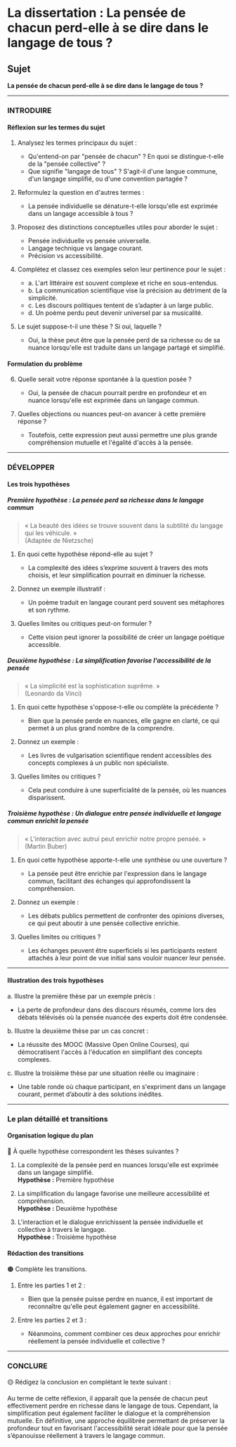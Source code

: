 # La dissertation : La pensée de chacun perd-elle à se dire dans le langage de tous ?

## Sujet
**La pensée de chacun perd-elle à se dire dans le langage de tous ?**

---

### INTRODUIRE

#### Réflexion sur les termes du sujet

1. Analysez les termes principaux du sujet :
   - Qu'entend-on par "pensée de chacun" ? En quoi se distingue-t-elle de la "pensée collective" ?
   - Que signifie "langage de tous" ? S'agit-il d'une langue commune, d'un langage simplifié, ou d'une convention partagée ?
   
2. Reformulez la question en d'autres termes :
   - La pensée individuelle se dénature-t-elle lorsqu'elle est exprimée dans un langage accessible à tous ?
   
3. Proposez des distinctions conceptuelles utiles pour aborder le sujet :
   - Pensée individuelle vs pensée universelle.
   - Langage technique vs langage courant.
   - Précision vs accessibilité.

4. Complétez et classez ces exemples selon leur pertinence pour le sujet :
   - a. L'art littéraire est souvent complexe et riche en sous-entendus.
   - b. La communication scientifique vise la précision au détriment de la simplicité.
   - c. Les discours politiques tentent de s’adapter à un large public.
   - d. Un poème perdu peut devenir universel par sa musicalité.

5. Le sujet suppose-t-il une thèse ? Si oui, laquelle ?
   - Oui, la thèse peut être que la pensée perd de sa richesse ou de sa nuance lorsqu'elle est traduite dans un langage partagé et simplifié.

#### Formulation du problème

6. Quelle serait votre réponse spontanée à la question posée ?
   - Oui, la pensée de chacun pourrait perdre en profondeur et en nuance lorsqu'elle est exprimée dans un langage commun.

7. Quelles objections ou nuances peut-on avancer à cette première réponse ?
   - Toutefois, cette expression peut aussi permettre une plus grande compréhension mutuelle et l'égalité d'accès à la pensée. 

---

### DÉVELOPPER

#### Les trois hypothèses

##### Première hypothèse : La pensée perd sa richesse dans le langage commun

> « La beauté des idées se trouve souvent dans la subtilité du langage qui les véhicule. »  
> (Adaptée de Nietzsche)

1. En quoi cette hypothèse répond-elle au sujet ?
   - La complexité des idées s’exprime souvent à travers des mots choisis, et leur simplification pourrait en diminuer la richesse.

2. Donnez un exemple illustratif :
   - Un poème traduit en langage courant perd souvent ses métaphores et son rythme.

3. Quelles limites ou critiques peut-on formuler ?
   - Cette vision peut ignorer la possibilité de créer un langage poétique accessible.

##### Deuxième hypothèse : La simplification favorise l'accessibilité de la pensée

> « La simplicité est la sophistication suprême. »  
> (Leonardo da Vinci)

1. En quoi cette hypothèse s'oppose-t-elle ou complète la précédente ?
   - Bien que la pensée perde en nuances, elle gagne en clarté, ce qui permet à un plus grand nombre de la comprendre.

2. Donnez un exemple :
   - Les livres de vulgarisation scientifique rendent accessibles des concepts complexes à un public non spécialiste.

3. Quelles limites ou critiques ?
   - Cela peut conduire à une superficialité de la pensée, où les nuances disparissent.

##### Troisième hypothèse : Un dialogue entre pensée individuelle et langage commun enrichit la pensée

> « L'interaction avec autrui peut enrichir notre propre pensée. »  
> (Martin Buber)

1. En quoi cette hypothèse apporte-t-elle une synthèse ou une ouverture ?
   - La pensée peut être enrichie par l'expression dans le langage commun, facilitant des échanges qui approfondissent la compréhension.

2. Donnez un exemple :
   - Les débats publics permettent de confronter des opinions diverses, ce qui peut aboutir à une pensée collective enrichie.

3. Quelles limites ou critiques ?
   - Les échanges peuvent être superficiels si les participants restent attachés à leur point de vue initial sans vouloir nuancer leur pensée.

---

#### Illustration des trois hypothèses

a. Illustre la première thèse par un exemple précis :
   - La perte de profondeur dans des discours résumés, comme lors des débats télévisés où la pensée nuancée des experts doit être condensée.

b. Illustre la deuxième thèse par un cas concret :
   - La réussite des MOOC (Massive Open Online Courses), qui démocratisent l'accès à l'éducation en simplifiant des concepts complexes.

c. Illustre la troisième thèse par une situation réelle ou imaginaire :
   - Une table ronde où chaque participant, en s'expriment dans un langage courant, permet d’aboutir à des solutions inédites.

---

### Le plan détaillé et transitions

#### Organisation logique du plan

🔴 À quelle hypothèse correspondent les thèses suivantes ?

1. La complexité de la pensée perd en nuances lorsqu'elle est exprimée dans un langage simplifié.  
   **Hypothèse :** Première hypothèse

2. La simplification du langage favorise une meilleure accessibilité et compréhension.  
   **Hypothèse :** Deuxième hypothèse

3. L'interaction et le dialogue enrichissent la pensée individuelle et collective à travers le langage.  
   **Hypothèse :** Troisième hypothèse

#### Rédaction des transitions

🟠 Complète les transitions.

1. Entre les parties 1 et 2 :  
   - Bien que la pensée puisse perdre en nuance, il est important de reconnaître qu'elle peut également gagner en accessibilité.

2. Entre les parties 2 et 3 :  
   - Néanmoins, comment combiner ces deux approches pour enrichir réellement la pensée individuelle et collective ?

---

### CONCLURE

🟡 Rédigez la conclusion en complétant le texte suivant :

Au terme de cette réflexion, il apparaît que la pensée de chacun peut effectivement perdre en richesse dans le langage de tous. Cependant, la simplification peut également faciliter le dialogue et la compréhension mutuelle. En définitive, une approche équilibrée permettant de préserver la profondeur tout en favorisant l'accessibilité serait idéale pour que la pensée s’épanouisse réellement à travers le langage commun.